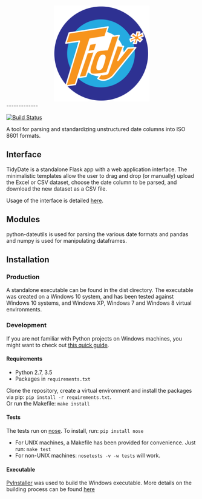 <div align="center">
  <img src="https://raw.githubusercontent.com/BNIA/tidyall/master/tidyall/app/static/img/logo.png" width="50%">
</div>
-------------

[![Build Status](https://travis-ci.org/BNIA/tidyall.svg?branch=master)](https://travis-ci.org/BNIA/tidyall)

A tool for parsing and standardizing unstructured date columns into ISO 8601 formats.


## Interface

TidyDate is a standalone Flask app with a web application interface. The minimalistic templates allow the user to drag and drop (or manually) upload the Excel or CSV dataset, choose the date column to be parsed, and download the new dataset as a CSV file.

Usage of the interface is detailed [here](https://github.com/BNIA/tidydate/docs/usage.md).


## Modules

python-dateutils is used for parsing the various date formats and pandas and numpy is used for manipulating dataframes.


## Installation

### Production

A standalone executable can be found in the dist directory. The executable was created on a Windows 10 system, and has been tested against Windows 10 systems, and Windows XP, Windows 7 and Windows 8 virtual environments.


### Development

If you are not familiar with Python projects on Windows machines, you might want to check out [this quick guide](https://github.com/BNIA/Close-Crawl/blob/master/docs/windows-dev-setup.md).

#### Requirements

- Python 2.7, 3.5
- Packages in `requirements.txt`

Clone the repository, create a virtual environment and install the packages via pip: `pip install -r requirements.txt`.<br>
Or run the Makefile: `make install`

#### Tests

The tests run on [nose](http://nose.readthedocs.io/en/latest/). To install, run: `pip install nose`
- For UNIX machines, a Makefile has been provided for convenience. Just run: `make test`
- For non-UNIX machines: `nosetests -v -w tests` will work.

#### Executable

[PyInstaller](http://www.pyinstaller.org/) was used to build the Windows executable. More details on the building process can be found [here](https://github.com/BNIA/tidydate/blob/master/dist/README.md)
